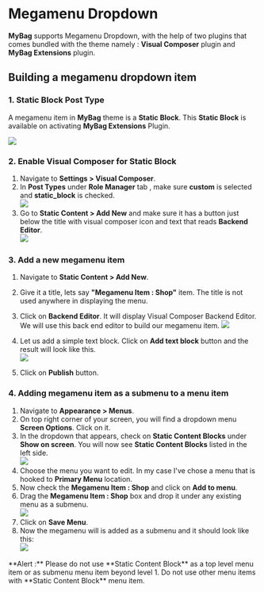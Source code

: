 # Megamenu Dropdown

**MyBag** supports Megamenu Dropdown, with the help of two plugins that comes bundled with the theme namely :  **Visual Composer** plugin and **MyBag Extensions** plugin.

## Building a megamenu dropdown item

### 1. Static Block Post Type

A megamenu item in **MyBag** theme is a **Static Block**. This **Static Block** is available on activating **MyBag Extensions** Plugin.

![](http://transvelo.github.io/docs/mybag/images/admin-static-content.png)

### 2. Enable Visual Composer for Static Block

1. Navigate to **Settings > Visual Composer**.
2. In **Post Types** under **Role Manager** tab , make sure **custom** is selected and **static_block** is checked.<br/>![](http://transvelo.github.io/docs/mybag/images/vc-settings.png)
3. Go to **Static Content > Add New** and make sure it has a button just below the title with visual composer icon and text that reads **Backend Editor**.<br/>![](http://transvelo.github.io/docs/mybag/images/visual-composer-button.png)

### 3. Add a new megamenu item

1. Navigate to **Static Content > Add New**.
2. Give it a title, lets say **"Megamenu Item : Shop"** item. The title is not used anywhere in displaying the menu.
3. Click on **Backend Editor**. It will display Visual Composer Backend Editor. We will use this back end editor to build our megamenu item.
![](http://transvelo.github.io/docs/mybag/images/test-megamenu-item.png)

4. Let us add a simple text block. Click on **Add text block** button and the result will look like this.<br/>![](http://transvelo.github.io/docs/mybag/images/add-text-block.png)
5. Click on **Publish** button.

### 4. Adding megamenu item as a submenu to a menu item

1. Navigate to **Appearance > Menus**.
2. On top right corner of your screen, you will find a dropdown menu **Screen Options**. Click on it.
3. In the dropdown that appears, check on **Static Content Blocks** under **Show on screen**. You will now see **Static Content Blocks** listed in the left side. <br/>![](http://transvelo.github.io/docs/mybag/images/static-content-block-left-menu.png)
4. Choose the menu you want to edit. In my case I've chose a menu that is hooked to **Primary Menu** location.
5. Now check the **Megamenu Item : Shop** and click on **Add to menu**.
6. Drag the **Megamenu Item : Shop** box and drop it under any existing menu as a submenu.<br/>
![](http://transvelo.github.io/docs/mybag/images/static-block-submenu.png)
7. Click on **Save Menu**.
8. Now the megamenu will is added as a submenu and it should look like this: <br/> ![](http://transvelo.github.io/docs/mybag/images/megamenu-as-submenu.png)

<div class="alert alert-danger">**Alert :** Please do not use **Static Content Block** as a top level menu item or as submenu menu item beyond level 1. Do not use other menu items with **Static Content Block** menu item.</div>

